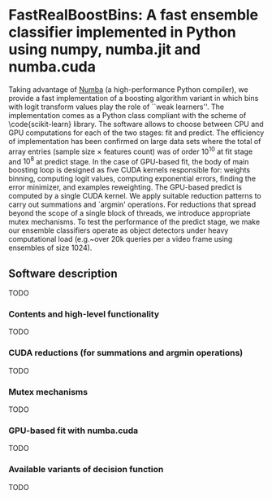 # FastRealBoostBins: A fast ensemble classifier implemented in Python using numpy, numba.jit and numba.cuda

Taking advantage of [Numba](https://numba.pydata.org/) (a high-performance Python compiler), we provide a fast implementation 
of a boosting algorithm variant in which bins with logit transform values play the role of ``weak learners''. 
The implementation comes as a Python class compliant with the scheme of \code{scikit-learn} library. The software allows to choose between CPU and GPU computations 
for each of the two stages: fit and predict. The efficiency of implementation has been confirmed on large 
data sets where the total of array entries (sample size $\times$ features count) was of 
order $10^{10}$ at fit stage and $10^{8}$ at predict stage. In the case of GPU-based fit, the body of 
main boosting loop is designed as five CUDA kernels responsible for: weights binning, 
computing logit values, computing exponential errors, finding the error minimizer, and examples reweighting.
The GPU-based predict is computed by a single CUDA kernel. 
We apply suitable reduction patterns to carry out summations and `argmin' operations. For reductions 
that spread beyond the scope of a single block of threads, we introduce appropriate mutex mechanisms. 
To test the performance of the predict stage, we make our ensemble classifiers operate as object 
detectors under heavy computational load (e.g.~over $20$k queries per a video frame using ensembles of size $1024$).


## Software description
TODO

### Contents and high-level functionality
TODO

### CUDA reductions (for summations and argmin operations)
TODO

### Mutex mechanisms
TODO

### GPU-based fit with numba.cuda
TODO

### Available variants of decision function
TODO
